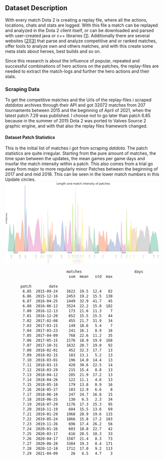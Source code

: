 ## Dataset Description ##

With every match Dota 2 is creating a replay file, where all the actions, locations, chats and stats are logged. With this file a match can be replayed and analyzed in the Dota 2 client itself, or can be downloaded and parsed with user-created java or c++ libraries [[1]]. Additionally there are several websites [[2]][[3]] that parse and analyze competitive and or ranked matches, offer tools to analyze own and others matches, and with this create some meta stats about heroes, best builds and so on.

Since this research is about the influence of popular, repeated and successful combinations of hero actions on the patches, the replay-files are needed to extract the match-logs and further the hero actions and their stats.

### Scraping Data ###
To get the competitive matches and the Urls of the replay-files i scraped *datdotas* archives through their API and got 32072 matches from 207 tournaments between 2015 and the beginning of April of 2021, when the latest patch 7.29 was published. I choose not to go later than patch 6.85 because in the summer of 2015 Dota 2 was ported to Valves Source 2 graphic engine, and with that also the replay files framework changed. 


#### Dataset Patch Statistics ####
This is the initial list of matches i got from scraping *datdota*. The patch statistics are quite irregular. Starting from the pure amount of matches, the time span between the updates, the mean games per game days and insofar the match intensity within a patch. This also comes from a trial go away from major to more regularly minor Patches between the beginning of 2017 and and mid 2018. This can be seen in the lower match numbers in this Update circles.
![Dataset-Match-Distributions][img1]
```
		            		matches	                       days
		                	 sum  mean   std  max

	   patch 		date                               
		6.85  2015-09-24    1622  19.5  12.4   82
		6.86  2015-12-16    2453  19.2  15.5  130
		6.87  2016-04-25    1449  32.9  41.7   45
		6.88  2016-06-12    3524  22.2  15.8  182
		7.00  2016-12-13     173  21.6  11.3    7
		7.01  2016-12-20     652  15.5  15.5   44
		7.02  2017-02-08     455  21.7  31.9   34
		7.03  2017-03-15     149  18.6   5.4    7
		7.04  2017-03-23     241  16.1   8.9   16
		7.05  2017-04-09     768  22.6  11.2   35
		7.06  2017-05-15    2176  18.9  19.9  168
		7.07  2017-10-31    1632  20.7  19.0   92
		7.08  2018-02-01     452  32.3  17.7   13
		7.09  2018-02-15     183  13.1   5.2   13
		7.10  2018-03-01     196  14.0  14.4   13
		7.11  2018-03-15     428  30.6  22.5   14
		7.12  2018-03-29     215  15.4   8.8   13
		7.13  2018-04-12     285  21.9  17.2   13
		7.14  2018-04-26     122  11.1   4.6   13
		7.15  2018-05-10     179  13.8   8.9   16
		7.16  2018-05-27     103  12.9   6.6    8
		7.17  2018-06-10     247  24.7  16.8   15
		7.18  2018-06-25     130   6.5   2.3   34
		7.19  2018-07-29    1176  17.3  15.3   95
		7.20  2018-11-19     684  15.5  13.6   69
		7.21  2019-01-29    1968  20.9  19.6  115
		7.22  2019-05-24    1866  15.8  17.2  183
		7.23  2019-11-26     696  17.4  26.2   56
		7.24  2020-01-26     603  18.8  22.7   42
		7.25  2020-03-17     616  20.5  10.3   33
		7.26  2020-04-17    1587  21.4   8.3   73
		7.27  2020-06-28    3304  19.3   8.4  171
		7.28  2020-12-18    1712  17.0   9.2  113
		7.29  2021-04-09      26   6.5   4.7    3
```
[img1]: ../figures/patchmatches_dist.png "Dataset-Match-Distributions"


[1]:https://github.com/skadistats/clarity

[2]:https://www.dotabuff.com/esports/matches
[3]:https://www.opendota.com/matches
[4]:https://www.datdota.com/
[5]:https://www.dota2.com/reborn/part1

